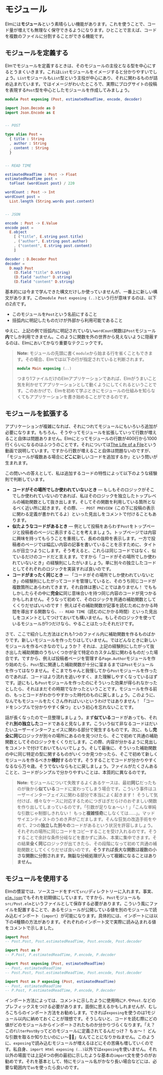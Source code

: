 <!--
# Modules
-->

# モジュール

<!--
Elm has **modules** to help you grow your codebase in a nice way. On the most basic level, modules let you break your code into multiple files.
-->

Elmには**モジュール**という素晴らしい機能があります。これを使うことで、コード量が増えても無理なく保守できるようになります。ひとことで言えば、コードを複数のファイルに分割することができる機能です。

<!--
## Defining Modules
-->

## モジュールを定義する

<!--
Elm modules work best when you define them around a central type. Like how the `List` module is all about the `List` type. So say we want to build a module around a `Post` type for a blogging website. We can create something like this:
-->

Elmでモジュールを定義するときは、そのモジュールの主役となる型を中心にするとうまくいきます。これは`List`モジュールをイメージすると分かりやすいでしょう。`List`モジュールも`List`型という主役が中心にあり、それに関わるものが詰め込まれています。ではイメージがわいたところで、実際にブログサイトの投稿を表現する`Post`型を中心としたモジュールを作成してみましょう。

```elm
module Post exposing (Post, estimatedReadTime, encode, decoder)

import Json.Decode as D
import Json.Encode as E


-- POST

type alias Post =
  { title : String
  , author : String
  , content : String
  }


-- READ TIME

estimatedReadTime : Post -> Float
estimatedReadTime post =
  toFloat (wordCount post) / 220

wordCount : Post -> Int
wordCount post =
  List.length (String.words post.content)


-- JSON

encode : Post -> E.Value
encode post =
  E.object
    [ ("title", E.string post.title)
    , ("author", E.string post.author)
    , ("content", E.string post.content)
    ]

decoder : D.Decoder Post
decoder =
  D.map3 Post
    (D.field "title" D.string)
    (D.field "author" D.string)
    (D.field "content" D.string)
```

<!--
The only new syntax here is that `module Post exposing (..)` line at the very top. That means the module is known as `Post` and only certain values are available to outsiders. As written, the `wordCount` function is only available _within_ the `Post` module. Hiding functions like this is one of the most important techniques in Elm!
-->

基本的には今まで学んできた構文だけしか使っていませんが、一番上に新しい構文があります。この`module Post exposing (..)`という行が意味するのは、以下の2点です。

* このモジュールを`Post`という名前にすること
* 括弧内に明記したものだけが外部から利用可能であること

ゆえに、上記の例で括弧内に明記されていない`wordCount`関数は`Post`モジュール**内**でしか利用できません。このように関数を外の世界から見えないように隠蔽するのは、Elmにおいてかなり重要なテクニックです。

<!--
> **Note:** If you forget to add a module declaration, Elm will use this one instead:
>
>```elm
module Main exposing (..)
```
>
> This makes things easier for beginners working in just one file. They should not be confronted with the module system on their first day!
-->

> **Note:** モジュールの先頭に書く`module`から始まる行を省くこともできます。その場合、Elmでは以下の行が指定されていると判断されます。
>
> ```elm
> module Main exposing (..)
> ```
>
> つまり1ファイルだけのElmアプリケーションであれば、Elmがうまいこと気を利かせてアプリケーションとして動くようにしてくれるということです。このおかげで、Elmを初めて学ぶときにモジュールの仕組みを知らなくてもアプリケーションを書き始めることができるのです。

<!--
## Growing Modules
-->

## モジュールを拡張する

<!--
As your application gets more complex, you will end up adding things to your modules. It is normal for Elm modules to be in the 400 to 1000 line range, as I explain in [The Life of a File](https://youtu.be/XpDsk374LDE). But when you have multiple modules, how do you decide _where_ to add new code?
-->

アプリケーションが複雑になれば、それにつれてモジュールにもいろいろ追加が必要になります。もちろん、そうやってモジュールを拡張していって行数が増えること自体は問題ありません。Elmにとってモジュールの行数が400行から1000行くらいになるのはふつうのことです。それについては[The Life of a File](https://youtu.be/XpDsk374LDE)という動画で説明しています。ですから行数が増えること自体は問題ないのですが、「モジュールが複数ある場合に**どこに**新しいコードを追加するか」という問いが生まれます。

<!--
I try to use the following heuristics when code is:
-->

この問いへの答えとして、私は追加するコードの特性によって以下のような経験則で判断しています。

<!--
- **Unique** &mdash; If logic only appears in one place, I break out top-level helper functions as close to the usage as possible. Maybe use a comment header like `-- POST PREVIEW` to indicate that the following definitions are related to previewing posts.
- **Similar** &mdash; Say we want to show `Post` previews on the home page and on the author pages. On the home page, we want to emphasize the interesting content, so we want longer snippets. But on the author page, we want to emphasize the breadth of content, so we want to focus on titles. These cases are _similar_, not the same, so we go back to the **unique** heuristic. Just write the logic separately.
- **The Same** &mdash; At some point we will have a bunch of **unique** code. That is fine! But perhaps we find that some definitions contain logic that is _exactly_ the same. Break out a helper function for that logic! If all the uses are in one module, no need to do anything more. Maybe put a comment header like `-- READ TIME` if you really want.
-->

- **コードがその場所でしか使われていないとき** &mdash; もしもそのロジックがそこでしか使われていないのであれば、私はそのロジックを独立したトップレベルの補助関数として抜き出します。そしてその関数を利用している箇所となるべく近い所に起きます。その際、`-- POST PREVIEW`（この下に投稿の表示に関わる定義が書かれてるよ）といった見出しをコメントで付けることもあります。
- **似たようなコードがあるとき** &mdash; 例として投稿をあらわす`Post`をトップページと投稿者のページに表示することを考えましょう。トップページでは内容に興味を持ってもらうことを重視して、長めの抜粋を表示します。一方で投稿者のページでは幅広い内容の記事を書いていることを示すために、タイトルが目立つようにします。そう考えると、これらは同じコードではなく、似ているだけのコードだと言えます。ですから「コードがその場所でしか使われていないとき」の経験則にしたがいましょう。単に別々の独立したコードとしてそれぞれのロジックを実装すれば良いのです。
- **コードがまったく同じとき** &mdash; 「コードがその場所でしか使われていないとき」の経験則にしたがってコードを管理していると、そのうち同じコードが複数箇所にあらわれてきます。それ自体は悪いことではありません！ でももしかしたらその中に**完全に**同じ意味合いを持つ同じ内容のコードが見つかるかもしれません。そうなって初めて、そのロジックを共通の補助関数としてくくりだせばいいのです！ 例えばその補助関数が記事を読むためにかかる時間を導出する関数なら、`-- READ TIME`（読むのにかかる時間）といった見出しをコメントとしてつけておいても構いません。もしそのロジックを使っているモジュールが1つだけなら、やることはたったそれだけです。

<!--
These heuristics are all about making helper functions within a single file. You only want to create a new module when a bunch of these helper functions all center around a specific custom type. For example, you start by creating a `Page.Author` module, and do not create a `Post` module until the helper functions start piling up. At that point, creating a new module should make your code feel easier to navigate and understand. If it does not, go back to the version that was clearer. More modules is not more better! Take the path that keeps the code simple and clear.
-->

さて、ここで紹介した方法はどれも1つのファイル内に補助関数を作るものばかりです。新しいモジュールを作ったりはしていません。ではどんなときに新しいモジュールを作るべきなのでしょうか？ それは、上記の経験則にしたがって抜き出した補助関数のうちいくつかが全て特定のカスタム型に関わるものだった場合です。ですから、例えば投稿者ページを管理する`Page.Author`モジュールを作り始めたら、`Post`型に関連した補助関数が十分に溜まるまでは`Post`モジュールを作ってはなりません。そこまでちゃんと我慢してから`Post`モジュールを作ったのであれば、コードはより流れを追いやすく、また理解しやすくなっているはずです。逆にもしも`Post`モジュールを作ったのにそういった効果が得られなかったとしたら、それはまだその時期でなかったということです。モジュールを作る前の、もっとコードがわかりやすかった時代のものに戻しましょう。このように、なんでもモジュールをたくさん作ればいいというわけではありません！ 「コードをシンプルで分かりやすく保つ」という初心を忘れないことです。

<!--
To summarize, assume **similar** code is **unique** by default. (It usually is in user interfaces in the end!) If you see logic that is **the same** in different definitions, make some helper functions with appropriate comment headers. When you have a bunch of helper functions about a specific type, _consider_ making a new module. If a new module makes your code clearer, great! If not, go back. More files is not inherently simpler or clearer.
-->

話が長くなったので一旦整理しましょう。まず**似ている**コードがあっても、それぞれ**別の独立した**コードであると見なします。こういう似て非なるコードはだいたいユーザーインターフェイスに関わる部分で発生するものです。次に、もし**完全に同じ**ロジックが別々の場所にあるのを見つけたら、そこで初めて共通の補助関数としてそのロジックをくくりだします。この際、内容が分かるように見出しをコメントで付けておいてもいいでしょう。そして最後に、そういった補助関数の中に同じ特定の型に関するものがいくつか見つかったら、そこで初めて新しくモジュールを作るべきか**検討**するのです。そうすることでコードが分かりやすくなるなら万々歳。そうでないならもとに戻しましょう。ファイルがたくさんあることと、コードがシンプルで分かりやすいことは、本質的に異なるのです。

<!--
> **Note:** One of the most common ways to get tripped up with modules is when something that was once **the same** becomes **similar** later on. Very common, especially in user interfaces! Folks will often try to create a Frankenstein function that handles all the different cases. Adding more arguments. Adding more _complex_ arguments. The better path is to accept that you now have two **unique** situations and copy the code into both places. Customize it exactly how you need. Then see if any of the resulting logic is **the same**. If so, move it out into helpers. **Your long functions should split into multiple smaller functions, not grow longer and more complex!**
-->

> **Note:** モジュールについて失敗するよくあるケースは、最初**同じ**だったものが後から**似ている**コードに変わってしまう場合です。こういう事件はユーザーインターフェイスに関わる部分で本当によく起きます！ そうして気付けば、様々なケースに対応するためにつぎはぎだらけのおぞましい関数を作り出してしまっているのです。「引数が足りなぁ〜い！」「こんな単純な引数じゃ制御しきれない！ もっと**複雑怪奇**にしなくては……」。マッドサイエンティストのうめき声がこだまします。そんな狂気の改造手術をやめて、2つの**独立した別々の**コードがあるという状況を許容しましょう。それぞれの場所に同じコードをコピーすることを受け入れるのです。そうすることで余計な条件分岐などを書かずに済み、本業に集中できます。その結果**全く同じ**ロジックが出てきたら、その段階になって初めて共通の補助関数としてくくりだせば良いのです。**そうすれば長大な関数は複数の小さな関数に分割されます。無駄な分岐処理が入って複雑になることはありません。**

<!--
## Using Modules
--->

## モジュールを使用する

<!--
It is customary in Elm for all of your code to live in the `src/` directory. That is the default for [`elm.json`](https://github.com/elm/compiler/blob/0.19.0/docs/elm.json/application.md) even. So our `Post` module would need to live in a file named `src/Post.elm`. From there, we can `import` a module and use its exposed values. There are four ways to do that:
-->

Elmの慣習では、ソースコードをすべて`src/`ディレクトリーに入れます。事実、[`elm.json`](https://github.com/elm/compiler/blob/0.19.0/docs/elm.json/application.md)でもそれを初期値にしています。ですから、`Post`モジュールも`src/Post.elm`というファイルとして保存する必要があります。こういう風にファイルを配置することで、あるモジュールが公開している値を別のモジュールで読み込むインポート（`import`）が可能になります。具体的には、インポートには以下の4種類の方法があります。それぞれのインポート文で実際に読み込まれる値をコメントで示しました。

```elm
import Post
-- Post.Post, Post.estimatedReadTime, Post.encode, Post.decoder

import Post as P
-- P.Post, P.estimatedReadTime, P.encode, P.decoder

import Post exposing (Post, estimatedReadTime)
-- Post, estimatedReadTime
-- Post.Post, Post.estimatedReadTime, Post.encode, Post.decoder

import Post as P exposing (Post, estimatedReadTime)
-- Post, estimatedReadTime
-- P.Post, P.estimatedReadTime, P.encode, P.decoder
```

<!--
I recommend using `exposing` pretty rarely. Ideally on zero or one of your imports. Otherwise, it can start getting hard to figure out where things came from when reading though. “Wait, where is `filterPostBy` from again? What arguments does it take?” It gets harder and harder to read through code as you add more `exposing`. I tend to use it for `import Html exposing (..)` but not on anything else. For everything else, I recommend using the standard `import` and maybe using `as` if you have a particularly long module name!
-->

インポート方法によっては、コメントに示したように使用時に`P.`や`Post.`などのプレフィックスをつける必要があります。面倒に思えるかもしれませんが、むしろこちらのインポート方法をお勧めします。できれば`exposing`を使うのは1モジュール以内に納めておくことが理想です。そうしないと、コードを読む際にどの値がどのモジュールからインポートされたものか分かりづらくなります。「え？ この`filterPostBy`ってどのモジュールに定義されてるんだっけ？ もぉ〜！ どんな引数を取るか知りたいのにぃ〜💢🐐」なんてことになりかねません。このように、`exposing`で読み込むモジュールが増えるほどにその苦痛も増していくのです。私自身、`import Html exposing (..)`以外では`exposing`を使いません。それ以外の場面では上記4つの例の最初に示したような基本の`import`文を使うのがお勧めです。それを基本として、特にモジュール名がかなり長い場合などには、必要な範囲内で`as`を使ったら良いのです。
